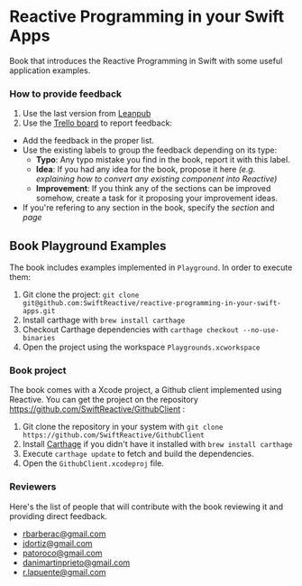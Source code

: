 # Reactive Programming in your Swift Apps
Book that introduces the Reactive Programming in Swift with some useful application examples.

### How to provide feedback

1. Use the last version from [Leanpub](https://leanpub.com/reactiveprogrammingswift)
2. Use the [Trello board](https://trello.com/b/mqPuiSt2/book-reactive-programming-in-your-swift-apps) to report feedback:
  - Add the feedback in the proper list.
  - Use the existing labels to group the feedback depending on its type:
    - **Typo**: Any typo mistake you find in the book, report it with this label.
    - **Idea**: If you had any idea for the book, propose it here *(e.g. explaining how to convert any existing component into Reactive)*
    - **Improvement**: If you think any of the sections can be improved somehow, create a task for it proposing your improvement ideas.
  - If you're refering to any section in the book, specify the *section* and *page*


## Book Playground Examples
The book includes examples implemented in `Playground`. In order to execute them:

1. Git clone the project: `git clone git@github.com:SwiftReactive/reactive-programming-in-your-swift-apps.git`
2. Install carthage with `brew install carthage`
3. Checkout Carthage dependencies with `carthage checkout --no-use-binaries`
4. Open the project using the workspace `Playgrounds.xcworkspace`


### Book project
The book comes with a Xcode project, a Github client implemented using Reactive. You can get the project on the repository https://github.com/SwiftReactive/GithubClient :

1. Git clone the repository in your system with `git clone https://github.com/SwiftReactive/GithubClient`
2. Install [Carthage](https://github.com/carthage/carthage) if you didn't have it installed with `brew install carthage`
3. Execute `carthage update` to fetch and build the dependencies.
4. Open the `GithubClient.xcodeproj` file.

### Reviewers
Here's the list of people that will contribute with the book reviewing it and providing direct feedback.
- rbarberac@gmail.com
- jdortiz@gmail.com
- patoroco@gmail.com
- danimartinprieto@gmail.com
- r.lapuente@gmail.com
